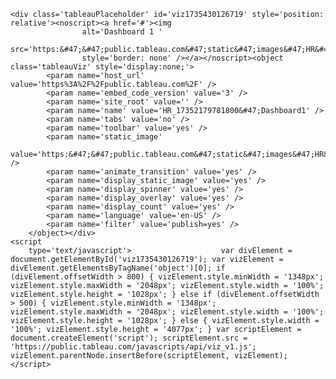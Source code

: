<!doctype html>
<html class="no-js" lang="zxx">

<head>

<body>

	<div class='tableauPlaceholder' id='viz1735430126719' style='position: relative'><noscript><a href='#'><img
					alt='Dashboard 1 '
					src='https:&#47;&#47;public.tableau.com&#47;static&#47;images&#47;HR&#47;HR_17352179781800&#47;Dashboard1&#47;1_rss.png'
					style='border: none' /></a></noscript><object class='tableauViz' style='display:none;'>
			<param name='host_url' value='https%3A%2F%2Fpublic.tableau.com%2F' />
			<param name='embed_code_version' value='3' />
			<param name='site_root' value='' />
			<param name='name' value='HR_17352179781800&#47;Dashboard1' />
			<param name='tabs' value='no' />
			<param name='toolbar' value='yes' />
			<param name='static_image'
				value='https:&#47;&#47;public.tableau.com&#47;static&#47;images&#47;HR&#47;HR_17352179781800&#47;Dashboard1&#47;1.png' />
			<param name='animate_transition' value='yes' />
			<param name='display_static_image' value='yes' />
			<param name='display_spinner' value='yes' />
			<param name='display_overlay' value='yes' />
			<param name='display_count' value='yes' />
			<param name='language' value='en-US' />
			<param name='filter' value='publish=yes' />
		</object></div>
	<script
		type='text/javascript'>                    var divElement = document.getElementById('viz1735430126719'); var vizElement = divElement.getElementsByTagName('object')[0]; if (divElement.offsetWidth > 800) { vizElement.style.minWidth = '1348px'; vizElement.style.maxWidth = '2048px'; vizElement.style.width = '100%'; vizElement.style.height = '1028px'; } else if (divElement.offsetWidth > 500) { vizElement.style.minWidth = '1348px'; vizElement.style.maxWidth = '2048px'; vizElement.style.width = '100%'; vizElement.style.height = '1028px'; } else { vizElement.style.width = '100%'; vizElement.style.height = '4077px'; } var scriptElement = document.createElement('script'); scriptElement.src = 'https://public.tableau.com/javascripts/api/viz_v1.js'; vizElement.parentNode.insertBefore(scriptElement, vizElement);                </script>

</body>

</html>
